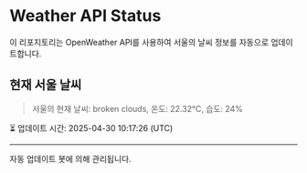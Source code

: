 
# Weather API Status

이 리포지토리는 OpenWeather API를 사용하여 서울의 날씨 정보를 자동으로 업데이트합니다.

## 현재 서울 날씨
> 서울의 현재 날씨: broken clouds, 온도: 22.32°C, 습도: 24%

⏳ 업데이트 시간: 2025-04-30 10:17:26 (UTC)

---
자동 업데이트 봇에 의해 관리됩니다.
